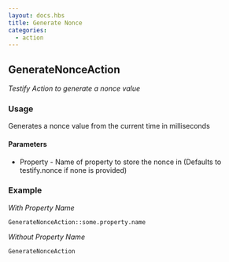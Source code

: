 ```yaml
---
layout: docs.hbs
title: Generate Nonce
categories:
  - action
---
```


## GenerateNonceAction
*Testify Action to generate a nonce value*

### Usage
Generates a nonce value from the current time in milliseconds

#### Parameters
* Property - Name of property to store the nonce in (Defaults to testify.nonce if none is provided)

### Example
*With Property Name*

    GenerateNonceAction::some.property.name

*Without Property Name*

    GenerateNonceAction
